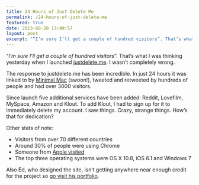 ```yaml
---
title: 24 Hours of Just Delete Me
permalink: /24-hours-of-just-delete-me
featured: true
date: 2013-08-20 13:49:57
layout: post
excerpt: "“I’m sure I’ll get a couple of hundred visitors”. That’s what I was thinking yesterday when I launched justdelete.me. I wasn’t completely wrong."
---
```


“_I’m sure I’ll get a couple of hundred visitors_”. That’s what I was thinking yesterday when I launched [justdelete.me](http://justdelete.me). I wasn’t completely wrong.

The response to justdelete.me has been incredible. In just 24 hours it was linked to by [Minimal Mac](http://minimalmac.com/post/58698882020/robb-lewis-just-delete-me) (swoon!), tweeted and retweeted by hundreds of people and had over 3000 visitors. 

Since launch five additional services have been added: Reddit, Lovefilm, MySpace, Amazon and Klout. To add Klout, I had to sign up for it to immediately delete my account. I saw things. Crazy, strange things. How’s that for dedication?

Other stats of note:

  * Visitors from over 70 different countries
  * Around 30% of people were using Chrome
  * Someone from [Apple visited](http://d.pr/i/I8JN)
  * The top three operating systems were OS X 10.8, iOS 6.1 and Windows 7

Also Ed, who designed the site, isn’t getting anywhere near enough credit for the project so [go visit his portfolio](http://edpoole.me/portfolio).